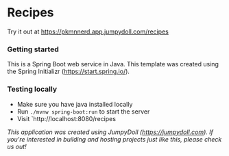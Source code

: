 # Recipes



Try it out at https://pkmnnerd.app.jumpydoll.com/recipes

### Getting started
This is a Spring Boot web service in Java. This template was created using the Spring Initializr (https://start.spring.io/).


### Testing locally
- Make sure you have java installed locally
- Run `./mvnw spring-boot:run` to start the server
- Visit `http://localhost:8080/recipes


*This application was created using JumpyDoll (https://jumpydoll.com). If you're interested in building and hosting projects just like this, please check us out!*
